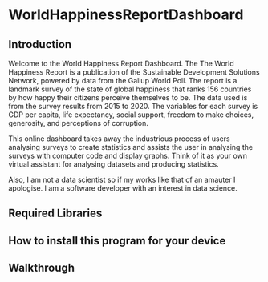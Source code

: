 # WorldHappinessReportDashboard
## Introduction
Welcome to the World Happiness Report Dashboard. The The World Happiness Report is a publication of the Sustainable Development Solutions Network, powered by data from the Gallup World Poll. The report is a landmark survey of the state of global happiness that ranks 156 countries by how happy their citizens perceive themselves to be. The data used is from the survey results from 2015 to 2020. The variables for each survey is GDP per capita, life expectancy, social support, freedom to make choices, generosity, and perceptions of corruption.

This online dashboard takes away the industrious process of users analysing surveys to create statistics and assists the user in analysing the surveys with computer code and display graphs. Think of it as your own virtual assistant for analysing datasets and producing statistics.

Also, I am not a data scientist so if my works like that of an amauter I apologise. I am a software developer with an interest in data science.

## Required Libraries


## How to install this program for your device


## Walkthrough
